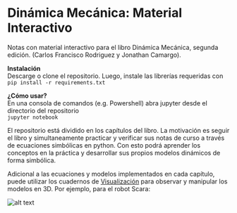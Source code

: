 # Dinámica Mecánica: Material Interactivo
Notas con material interactivo para el libro Dinámica Mecánica, segunda edición. (Carlos Francisco Rodriguez y Jonathan Camargo).

**Instalación** <br/>
Descarge o clone el repositorio. Luego, instale las librerías requeridas con <br/>
`pip install -r requirements.txt`

**¿Cómo usar?** <br/>
En una consola de comandos (e.g. Powershell) abra jupyter desde el directorio del repositorio <br>
`jupyter notebook`

El repositorio está dividido en los capítulos del libro. La motivación es seguir el libro y simultaneamente practicar y verificar sus notas de curso a través de ecuaciones simbólicas en python. Con esto podrá aprender los conceptos en la práctica y desarrollar sus propios modelos dinámicos de forma simbólica.

Adicional a las ecuaciones y modelos implementados en cada capítulo, puede utilizar los cuadernos de [Visualización](Visualizacion) para observar y manipular los modelos en 3D. Por ejemplo, para el robot Scara:

![alt text](https://github.com/JonathanCamargo/Dinamica_Mecanica_Material_Interactivo/blob/main/Visualizacion/imgs/scara_animation.gif?raw=true)








